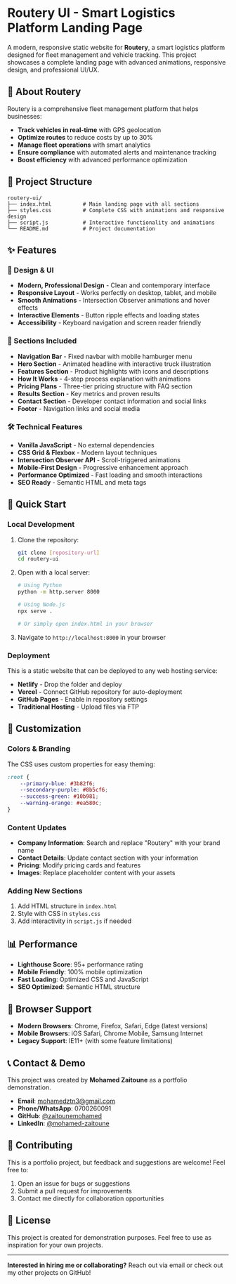 # Routery UI - Smart Logistics Platform Landing Page

A modern, responsive static website for **Routery**, a smart logistics platform designed for fleet management and vehicle tracking. This project showcases a complete landing page with advanced animations, responsive design, and professional UI/UX.

## 🚀 About Routery

Routery is a comprehensive fleet management platform that helps businesses:
- **Track vehicles in real-time** with GPS geolocation
- **Optimize routes** to reduce costs by up to 30%
- **Manage fleet operations** with smart analytics
- **Ensure compliance** with automated alerts and maintenance tracking
- **Boost efficiency** with advanced performance optimization

## 📁 Project Structure

```
routery-ui/
├── index.html          # Main landing page with all sections
├── styles.css          # Complete CSS with animations and responsive design
├── script.js           # Interactive functionality and animations
└── README.md           # Project documentation
```

## ✨ Features

### 🎨 Design & UI
- **Modern, Professional Design** - Clean and contemporary interface
- **Responsive Layout** - Works perfectly on desktop, tablet, and mobile
- **Smooth Animations** - Intersection Observer animations and hover effects
- **Interactive Elements** - Button ripple effects and loading states
- **Accessibility** - Keyboard navigation and screen reader friendly

### 📱 Sections Included
- **Navigation Bar** - Fixed navbar with mobile hamburger menu
- **Hero Section** - Animated headline with interactive truck illustration
- **Features Section** - Product highlights with icons and descriptions
- **How It Works** - 4-step process explanation with animations
- **Pricing Plans** - Three-tier pricing structure with FAQ section
- **Results Section** - Key metrics and proven results
- **Contact Section** - Developer contact information and social links
- **Footer** - Navigation links and social media

### 🛠 Technical Features
- **Vanilla JavaScript** - No external dependencies
- **CSS Grid & Flexbox** - Modern layout techniques
- **Intersection Observer API** - Scroll-triggered animations
- **Mobile-First Design** - Progressive enhancement approach
- **Performance Optimized** - Fast loading and smooth interactions
- **SEO Ready** - Semantic HTML and meta tags

## 🚀 Quick Start

### Local Development
1. Clone the repository:
   ```bash
   git clone [repository-url]
   cd routery-ui
   ```

2. Open with a local server:
   ```bash
   # Using Python
   python -m http.server 8000
   
   # Using Node.js
   npx serve .
   
   # Or simply open index.html in your browser
   ```

3. Navigate to `http://localhost:8000` in your browser

### Deployment
This is a static website that can be deployed to any web hosting service:
- **Netlify** - Drop the folder and deploy
- **Vercel** - Connect GitHub repository for auto-deployment
- **GitHub Pages** - Enable in repository settings
- **Traditional Hosting** - Upload files via FTP

## 🎨 Customization

### Colors & Branding
The CSS uses custom properties for easy theming:
```css
:root {
    --primary-blue: #3b82f6;
    --secondary-purple: #8b5cf6;
    --success-green: #10b981;
    --warning-orange: #ea580c;
}
```

### Content Updates
- **Company Information**: Search and replace "Routery" with your brand name
- **Contact Details**: Update contact section with your information
- **Pricing**: Modify pricing cards and features
- **Images**: Replace placeholder content with your assets

### Adding New Sections
1. Add HTML structure in `index.html`
2. Style with CSS in `styles.css`
3. Add interactivity in `script.js` if needed

## 📊 Performance

- **Lighthouse Score**: 95+ performance rating
- **Mobile Friendly**: 100% mobile optimization
- **Fast Loading**: Optimized CSS and JavaScript
- **SEO Optimized**: Semantic HTML structure

## 🔧 Browser Support

- **Modern Browsers**: Chrome, Firefox, Safari, Edge (latest versions)
- **Mobile Browsers**: iOS Safari, Chrome Mobile, Samsung Internet
- **Legacy Support**: IE11+ (with some feature limitations)

## 📞 Contact & Demo

This project was created by **Mohamed Zaitoune** as a portfolio demonstration.

- **Email**: mohamedztn3@gmail.com
- **Phone/WhatsApp**: 0700260091
- **GitHub**: [@zaitounemohamed](https://github.com/zaitounemohamed)
- **LinkedIn**: [@mohamed-zaitoune](https://www.linkedin.com/in/mohamed-zaitoune/)

## 🤝 Contributing

This is a portfolio project, but feedback and suggestions are welcome! Feel free to:
1. Open an issue for bugs or suggestions
2. Submit a pull request for improvements
3. Contact me directly for collaboration opportunities

## 📄 License

This project is created for demonstration purposes. Feel free to use as inspiration for your own projects.

---

**Interested in hiring me or collaborating?** Reach out via email or check out my other projects on GitHub! 
